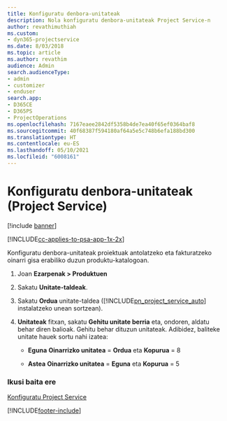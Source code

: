 ```yaml
---
title: Konfiguratu denbora-unitateak
description: Nola konfiguratu denbora-unitateak Project Service-n
author: revathimuthiah
ms.custom:
- dyn365-projectservice
ms.date: 8/03/2018
ms.topic: article
ms.author: revathim
audience: Admin
search.audienceType:
- admin
- customizer
- enduser
search.app:
- D365CE
- D365PS
- ProjectOperations
ms.openlocfilehash: 7167eaee2842df5358b4de7ea40f65ef0364baf8
ms.sourcegitcommit: 40f68387f594180af64a5e5c748b6efa188bd300
ms.translationtype: HT
ms.contentlocale: eu-ES
ms.lasthandoff: 05/10/2021
ms.locfileid: "6008161"
---
```

# <a name="set-up-time-units-project-service"></a>Konfiguratu denbora-unitateak (Project Service)

[!include [banner](../includes/psa-now-project-operations.md)]

[!INCLUDE[cc-applies-to-psa-app-1x-2x](../includes/cc-applies-to-psa-app-1x-2x.md)]

Konfiguratu denbora-unitateak proiektuak antolatzeko eta fakturatzeko oinarri gisa erabiliko duzun produktu-katalogoan.  
  
1. Joan **Ezarpenak > Produktuen**  
  
2. Sakatu **Unitate-taldeak**.  
  
3. Sakatu **Ordua** unitate-taldea ([!INCLUDE[pn_project_service_auto](../includes/pn-project-service-auto.md)] instalatzeko unean sortzean).  
  
4. **Unitateak** fitxan, sakatu **Gehitu unitate berria** eta, ondoren, aldatu behar diren balioak. Gehitu behar dituzun unitateak. Adibidez, baliteke unitate hauek sortu nahi izatea:  
  
   - **Eguna** **Oinarrizko unitatea** = **Ordua** eta **Kopurua** = 8  
  
   - **Astea** **Oinarrizko unitatea** = **Eguna** eta **Kopurua** = 5  
  
### <a name="see-also"></a>Ikusi baita ere  
 [Konfiguratu Project Service](../psa/configure.md)


[!INCLUDE[footer-include](../includes/footer-banner.md)]